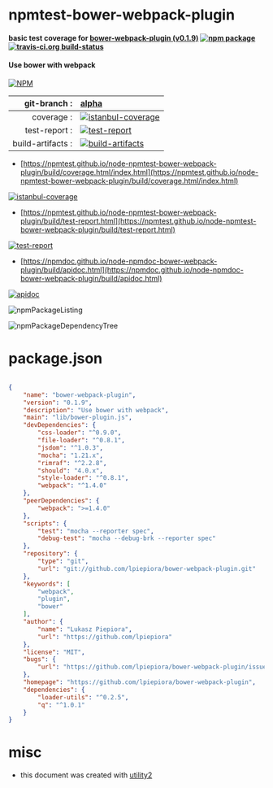 # npmtest-bower-webpack-plugin

#### basic test coverage for  [bower-webpack-plugin (v0.1.9)](https://github.com/lpiepiora/bower-webpack-plugin)  [![npm package](https://img.shields.io/npm/v/npmtest-bower-webpack-plugin.svg?style=flat-square)](https://www.npmjs.org/package/npmtest-bower-webpack-plugin) [![travis-ci.org build-status](https://api.travis-ci.org/npmtest/node-npmtest-bower-webpack-plugin.svg)](https://travis-ci.org/npmtest/node-npmtest-bower-webpack-plugin)

#### Use bower with webpack

[![NPM](https://nodei.co/npm/bower-webpack-plugin.png?downloads=true&downloadRank=true&stars=true)](https://www.npmjs.com/package/bower-webpack-plugin)

| git-branch : | [alpha](https://github.com/npmtest/node-npmtest-bower-webpack-plugin/tree/alpha)|
|--:|:--|
| coverage : | [![istanbul-coverage](https://npmtest.github.io/node-npmtest-bower-webpack-plugin/build/coverage.badge.svg)](https://npmtest.github.io/node-npmtest-bower-webpack-plugin/build/coverage.html/index.html)|
| test-report : | [![test-report](https://npmtest.github.io/node-npmtest-bower-webpack-plugin/build/test-report.badge.svg)](https://npmtest.github.io/node-npmtest-bower-webpack-plugin/build/test-report.html)|
| build-artifacts : | [![build-artifacts](https://npmtest.github.io/node-npmtest-bower-webpack-plugin/glyphicons_144_folder_open.png)](https://github.com/npmtest/node-npmtest-bower-webpack-plugin/tree/gh-pages/build)|

- [https://npmtest.github.io/node-npmtest-bower-webpack-plugin/build/coverage.html/index.html](https://npmtest.github.io/node-npmtest-bower-webpack-plugin/build/coverage.html/index.html)

[![istanbul-coverage](https://npmtest.github.io/node-npmtest-bower-webpack-plugin/build/screenCapture.buildCi.browser.%252Ftmp%252Fbuild%252Fcoverage.lib.html.png)](https://npmtest.github.io/node-npmtest-bower-webpack-plugin/build/coverage.html/index.html)

- [https://npmtest.github.io/node-npmtest-bower-webpack-plugin/build/test-report.html](https://npmtest.github.io/node-npmtest-bower-webpack-plugin/build/test-report.html)

[![test-report](https://npmtest.github.io/node-npmtest-bower-webpack-plugin/build/screenCapture.buildCi.browser.%252Ftmp%252Fbuild%252Ftest-report.html.png)](https://npmtest.github.io/node-npmtest-bower-webpack-plugin/build/test-report.html)

- [https://npmdoc.github.io/node-npmdoc-bower-webpack-plugin/build/apidoc.html](https://npmdoc.github.io/node-npmdoc-bower-webpack-plugin/build/apidoc.html)

[![apidoc](https://npmdoc.github.io/node-npmdoc-bower-webpack-plugin/build/screenCapture.buildCi.browser.%252Ftmp%252Fbuild%252Fapidoc.html.png)](https://npmdoc.github.io/node-npmdoc-bower-webpack-plugin/build/apidoc.html)

![npmPackageListing](https://npmtest.github.io/node-npmtest-bower-webpack-plugin/build/screenCapture.npmPackageListing.svg)

![npmPackageDependencyTree](https://npmtest.github.io/node-npmtest-bower-webpack-plugin/build/screenCapture.npmPackageDependencyTree.svg)



# package.json

```json

{
    "name": "bower-webpack-plugin",
    "version": "0.1.9",
    "description": "Use bower with webpack",
    "main": "lib/bower-plugin.js",
    "devDependencies": {
        "css-loader": "^0.9.0",
        "file-loader": "^0.8.1",
        "jsdom": "^1.0.3",
        "mocha": "1.21.x",
        "rimraf": "^2.2.8",
        "should": "4.0.x",
        "style-loader": "^0.8.1",
        "webpack": "^1.4.0"
    },
    "peerDependencies": {
        "webpack": ">=1.4.0"
    },
    "scripts": {
        "test": "mocha --reporter spec",
        "debug-test": "mocha --debug-brk --reporter spec"
    },
    "repository": {
        "type": "git",
        "url": "git://github.com/lpiepiora/bower-webpack-plugin.git"
    },
    "keywords": [
        "webpack",
        "plugin",
        "bower"
    ],
    "author": {
        "name": "Lukasz Piepiora",
        "url": "https://github.com/lpiepiora"
    },
    "license": "MIT",
    "bugs": {
        "url": "https://github.com/lpiepiora/bower-webpack-plugin/issues"
    },
    "homepage": "https://github.com/lpiepiora/bower-webpack-plugin",
    "dependencies": {
        "loader-utils": "^0.2.5",
        "q": "^1.0.1"
    }
}
```



# misc
- this document was created with [utility2](https://github.com/kaizhu256/node-utility2)
